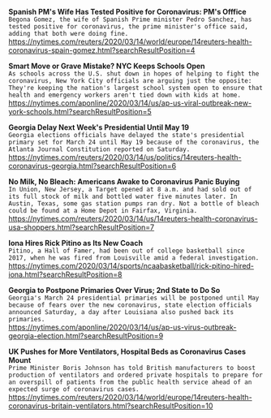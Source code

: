 **Spanish PM's Wife Has Tested Positive for Coronavirus: PM's Offfice**\
`Begona Gomez, the wife of Spanish Prime minister Pedro Sanchez, has tested positive for coronavirus, the prime minister's office said, adding that both were doing fine.`\
https://nytimes.com/reuters/2020/03/14/world/europe/14reuters-health-coronavirus-spain-gomez.html?searchResultPosition=4

**Smart Move or Grave Mistake? NYC Keeps Schools Open**\
`As schools across the U.S. shut down in hopes of helping to fight the coronavirus, New York City officials are arguing just the opposite: They're keeping the nation's largest school system open to ensure that health and emergency workers aren't tied down with kids at home. `\
https://nytimes.com/aponline/2020/03/14/us/ap-us-viral-outbreak-new-york-schools.html?searchResultPosition=5

**Georgia Delay Next Week's Presidential Until May 19**\
`Georgia elections officials have delayed the state's presidential primary set for March 24 until May 19 because of the coronavirus, the Atlanta Journal Constitution reported on Saturday.`\
https://nytimes.com/reuters/2020/03/14/us/politics/14reuters-health-coronavirus-georgia.html?searchResultPosition=6

**No Milk, No Bleach: Americans Awake to Coronavirus Panic Buying**\
`In Union, New Jersey, a Target opened at 8 a.m. and had sold out of its full stock of milk and bottled water five minutes later. In Austin, Texas, some gas station pumps ran dry. Not a bottle of bleach could be found at a Home Depot in Fairfax, Virginia.`\
https://nytimes.com/reuters/2020/03/14/us/14reuters-health-coronavirus-usa-shoppers.html?searchResultPosition=7

**Iona Hires Rick Pitino as Its New Coach**\
`Pitino, a Hall of Famer, had been out of college basketball since 2017, when he was fired from Louisville amid a federal investigation.`\
https://nytimes.com/2020/03/14/sports/ncaabasketball/rick-pitino-hired-iona.html?searchResultPosition=8

**Georgia to Postpone Primaries Over Virus; 2nd State to Do So**\
`Georgia's March 24 presidential primaries will be postponed until May because of fears over the new coronavirus, state election officials announced Saturday, a day after Louisiana also pushed back its primaries.`\
https://nytimes.com/aponline/2020/03/14/us/ap-us-virus-outbreak-georgia-election.html?searchResultPosition=9

**UK Pushes for More Ventilators, Hospital Beds as Coronavirus Cases Mount**\
`Prime Minister Boris Johnson has told British manufacturers to boost production of ventilators and ordered private hospitals to prepare for an overspill of patients from the public health service ahead of an expected surge of coronavirus cases.`\
https://nytimes.com/reuters/2020/03/14/world/europe/14reuters-health-coronavirus-britain-ventilators.html?searchResultPosition=10

